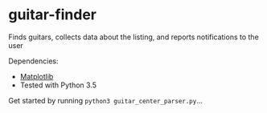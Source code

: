 # guitar-finder
Finds guitars, collects data about the listing, and reports notifications to the user

Dependencies:
* [Matplotlib](http://matplotlib.org/users/installing.html)
* Tested with Python 3.5

Get started by running `python3 guitar_center_parser.py`...
